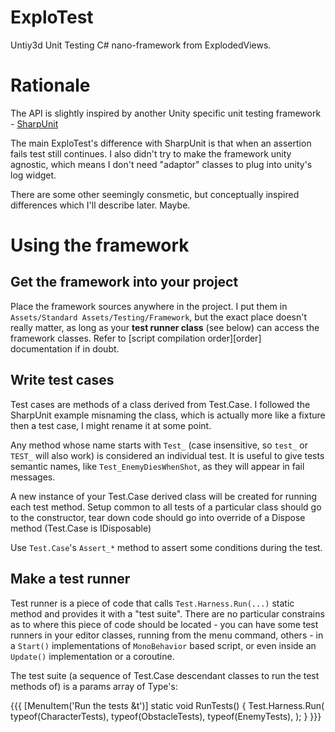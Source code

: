 # ExploTest

Untiy3d Unit Testing C# nano-framework from ExplodedViews.

# Rationale

The API is slightly inspired by another Unity specific unit testing
framework - [SharpUnit][]

[SharpUnit]: http://www.unifycommunity.com/wiki/index.php?title=SharpUnit

The main ExploTest's difference with SharpUnit is that when an assertion
fails test still continues. I also didn't try to make the framework
unity agnostic, which means I don't need "adaptor" classes to plug into
unity's log widget.

There are some other seemingly consmetic, but conceptually inspired
differences which I'll describe later. Maybe.

# Using the framework

## Get the framework into your project

Place the framework sources anywhere in the project. I put them in
`Assets/Standard Assets/Testing/Framework`, but the exact place doesn't
really matter, as long as your **test runner class** (see below) can
access the framework classes. Refer to [script compilation order][order]
documentation if in doubt.

## Write test cases

Test cases are methods of a class derived from Test.Case. I followed the
SharpUnit example misnaming the class, which is actually more like a
fixture then a test case, I might rename it at some point.

Any method whose name starts with `Test_` (case insensitive, so `test_` or
`TEST_` will also work) is considered an individual test. It is useful
to give tests semantic names, like `Test_EnemyDiesWhenShot`, as they
will appear in fail messages.

A new instance of your Test.Case derived class will be created for
running each test method.  Setup common to all tests of a particular
class should go to the constructor, tear down code should go into
override of a Dispose method (Test.Case is IDisposable)

Use `Test.Case`'s `Assert_*` method to assert some conditions during the
test.

## Make a test runner

Test runner is a piece of code that calls `Test.Harness.Run(...)` static
method and provides it with a "test suite". There are no particular
constrains as to where this piece of code should be located - you can
have some test runners in your editor classes, running from the menu
command, others - in a `Start()` implementations of `MonoBehavior` based
script, or even inside an `Update()` implementation or a coroutine.

The test suite (a sequence of Test.Case descendant classes to run the
test methods of) is a params array of Type's:

{{{
[MenuItem('Run the tests &t')]
static void RunTests()
{
  Test.Harness.Run(
    typeof(CharacterTests),
    typeof(ObstacleTests),
    typeof(EnemyTests),
  );
}
}}}

